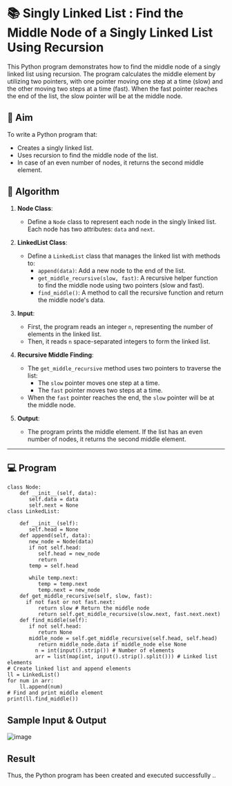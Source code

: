 # 📚 Singly Linked List : Find the Middle Node of a Singly Linked List Using Recursion

This Python program demonstrates how to find the middle node of a singly linked list using recursion. The program calculates the middle element by utilizing two pointers, with one pointer moving one step at a time (slow) and the other moving two steps at a time (fast). When the fast pointer reaches the end of the list, the slow pointer will be at the middle node.

## 🎯 Aim

To write a Python program that:
- Creates a singly linked list.
- Uses recursion to find the middle node of the list.
- In case of an even number of nodes, it returns the second middle element.

## 🧠 Algorithm

1. **Node Class**: 
   - Define a `Node` class to represent each node in the singly linked list. Each node has two attributes: `data` and `next`.
   
2. **LinkedList Class**:
   - Define a `LinkedList` class that manages the linked list with methods to:
     - `append(data)`: Add a new node to the end of the list.
     - `get_middle_recursive(slow, fast)`: A recursive helper function to find the middle node using two pointers (slow and fast).
     - `find_middle()`: A method to call the recursive function and return the middle node's data.

3. **Input**:
   - First, the program reads an integer `n`, representing the number of elements in the linked list.
   - Then, it reads `n` space-separated integers to form the linked list.

4. **Recursive Middle Finding**:
   - The `get_middle_recursive` method uses two pointers to traverse the list:
     - The `slow` pointer moves one step at a time.
     - The `fast` pointer moves two steps at a time.
   - When the `fast` pointer reaches the end, the `slow` pointer will be at the middle node.

5. **Output**:
   - The program prints the middle element. If the list has an even number of nodes, it returns the second middle element.

---

## 💻 Program
```
class Node:
    def __init__(self, data):
       self.data = data
       self.next = None
class LinkedList:
 
    def __init__(self):
       self.head = None
    def append(self, data):
       new_node = Node(data)
       if not self.head:
          self.head = new_node
          return
       temp = self.head

       while temp.next:
          temp = temp.next
          temp.next = new_node
    def get_middle_recursive(self, slow, fast):
      if not fast or not fast.next:
          return slow # Return the middle node
          return self.get_middle_recursive(slow.next, fast.next.next)
    def find_middle(self):
       if not self.head:
          return None
       middle_node = self.get_middle_recursive(self.head, self.head)
          return middle_node.data if middle_node else None
         n = int(input().strip()) # Number of elements
         arr = list(map(int, input().strip().split())) # Linked list elements
# Create linked list and append elements
ll = LinkedList()
for num in arr:
    ll.append(num)
# Find and print middle element
print(ll.find_middle())
```
## Sample Input & Output
![image](https://github.com/user-attachments/assets/d5ecc29a-03f2-44cd-a60e-40e2977ed879)

## Result
Thus, the Python program has been created and executed successfully ..
